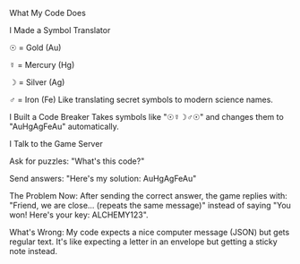 What My Code Does

I Made a Symbol Translator

☉ = Gold (Au)

☿ = Mercury (Hg)

☽ = Silver (Ag)

♂ = Iron (Fe)
Like translating secret symbols to modern science names.

I Built a Code Breaker
Takes symbols like "☉☿☽♂☉" and changes them to "AuHgAgFeAu" automatically.

I Talk to the Game Server

Ask for puzzles: "What's this code?"

Send answers: "Here's my solution: AuHgAgFeAu"

The Problem Now:
After sending the correct answer, the game replies with:
"Friend, we are close... (repeats the same message)"
instead of saying "You won! Here's your key: ALCHEMY123".

What's Wrong:
My code expects a nice computer message (JSON) but gets regular text.
It's like expecting a letter in an envelope but getting a sticky note instead.